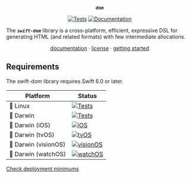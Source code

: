 <div align="center">

***`dom`***

[![Tests](https://github.com/tayloraswift/swift-dom/actions/workflows/Tests.yml/badge.svg)](https://github.com/tayloraswift/swift-dom/actions/workflows/Tests.yml)
[![Documentation](https://github.com/tayloraswift/swift-dom/actions/workflows/Documentation.yml/badge.svg)](https://github.com/tayloraswift/swift-dom/actions/workflows/Documentation.yml)


</div>

The ***`swift-dom`*** library is a cross-platform, efficient, expressive DSL for generating HTML
(and related formats) with few intermediate allocations.

<div align="center">

[documentation](https://swiftinit.org/docs/swift-dom/html) ·
[license](LICENSE) ·
[getting started](https://swiftinit.org/docs/swift-dom/html/getting-started)

</div>

## Requirements

The swift-dom library requires Swift 6.0 or later.

| Platform | Status |
| -------- | ------ |
| 🐧 Linux | [![Tests](https://github.com/tayloraswift/swift-dom/actions/workflows/Tests.yml/badge.svg)](https://github.com/tayloraswift/swift-dom/actions/workflows/Tests.yml) |
| 🍏 Darwin | [![Tests](https://github.com/tayloraswift/swift-dom/actions/workflows/Tests.yml/badge.svg)](https://github.com/tayloraswift/swift-dom/actions/workflows/Tests.yml) |
| 🍏 Darwin (iOS) | [![iOS](https://github.com/tayloraswift/swift-dom/actions/workflows/iOS.yml/badge.svg)](https://github.com/tayloraswift/swift-dom/actions/workflows/iOS.yml) |
| 🍏 Darwin (tvOS) | [![tvOS](https://github.com/tayloraswift/swift-dom/actions/workflows/tvOS.yml/badge.svg)](https://github.com/tayloraswift/swift-dom/actions/workflows/tvOS.yml) |
| 🍏 Darwin (visionOS) | [![visionOS](https://github.com/tayloraswift/swift-dom/actions/workflows/visionOS.yml/badge.svg)](https://github.com/tayloraswift/swift-dom/actions/workflows/visionOS.yml) |
| 🍏 Darwin (watchOS) | [![watchOS](https://github.com/tayloraswift/swift-dom/actions/workflows/watchOS.yml/badge.svg)](https://github.com/tayloraswift/swift-dom/actions/workflows/watchOS.yml) |


[Check deployment minimums](https://swiftinit.org/docs/swift-dom#ss:platform-requirements)
